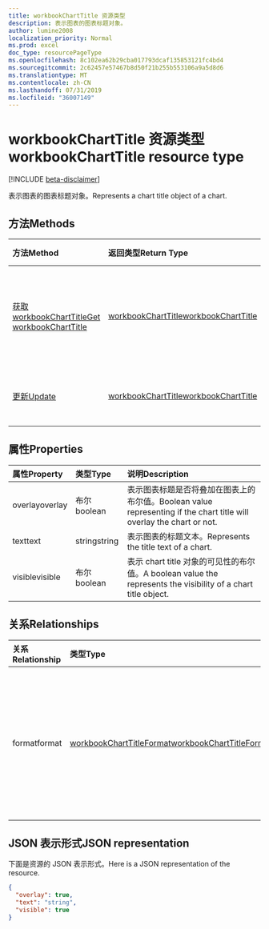 ```yaml
---
title: workbookChartTitle 资源类型
description: 表示图表的图表标题对象。
author: lumine2008
localization_priority: Normal
ms.prod: excel
doc_type: resourcePageType
ms.openlocfilehash: 8c102ea62b29cba017793dcaf135853121fc4bd4
ms.sourcegitcommit: 2c62457e57467b8d50f21b255b553106a9a5d8d6
ms.translationtype: MT
ms.contentlocale: zh-CN
ms.lasthandoff: 07/31/2019
ms.locfileid: "36007149"
---
```

# <a name="workbookcharttitle-resource-type"></a><span data-ttu-id="fefbc-103">workbookChartTitle 资源类型</span><span class="sxs-lookup"><span data-stu-id="fefbc-103">workbookChartTitle resource type</span></span>

[!INCLUDE [beta-disclaimer](../../includes/beta-disclaimer.md)]

<span data-ttu-id="fefbc-104">表示图表的图表标题对象。</span><span class="sxs-lookup"><span data-stu-id="fefbc-104">Represents a chart title object of a chart.</span></span>


## <a name="methods"></a><span data-ttu-id="fefbc-105">方法</span><span class="sxs-lookup"><span data-stu-id="fefbc-105">Methods</span></span>

| <span data-ttu-id="fefbc-106">方法</span><span class="sxs-lookup"><span data-stu-id="fefbc-106">Method</span></span>           | <span data-ttu-id="fefbc-107">返回类型</span><span class="sxs-lookup"><span data-stu-id="fefbc-107">Return Type</span></span>    |<span data-ttu-id="fefbc-108">说明</span><span class="sxs-lookup"><span data-stu-id="fefbc-108">Description</span></span>|
|:---------------|:--------|:----------|
|[<span data-ttu-id="fefbc-109">获取 workbookChartTitle</span><span class="sxs-lookup"><span data-stu-id="fefbc-109">Get workbookChartTitle</span></span>](../api/charttitle-get.md) | [<span data-ttu-id="fefbc-110">workbookChartTitle</span><span class="sxs-lookup"><span data-stu-id="fefbc-110">workbookChartTitle</span></span>](workbookcharttitle.md) |<span data-ttu-id="fefbc-111">读取 chartTitle 对象的属性和关系。</span><span class="sxs-lookup"><span data-stu-id="fefbc-111">Read properties and relationships of chartTitle object.</span></span>|
|[<span data-ttu-id="fefbc-112">更新</span><span class="sxs-lookup"><span data-stu-id="fefbc-112">Update</span></span>](../api/charttitle-update.md) | [<span data-ttu-id="fefbc-113">workbookChartTitle</span><span class="sxs-lookup"><span data-stu-id="fefbc-113">workbookChartTitle</span></span>](workbookcharttitle.md)    |<span data-ttu-id="fefbc-114">更新 ChartTitle 对象。</span><span class="sxs-lookup"><span data-stu-id="fefbc-114">Update ChartTitle object.</span></span> |

## <a name="properties"></a><span data-ttu-id="fefbc-115">属性</span><span class="sxs-lookup"><span data-stu-id="fefbc-115">Properties</span></span>
| <span data-ttu-id="fefbc-116">属性</span><span class="sxs-lookup"><span data-stu-id="fefbc-116">Property</span></span>     | <span data-ttu-id="fefbc-117">类型</span><span class="sxs-lookup"><span data-stu-id="fefbc-117">Type</span></span>   |<span data-ttu-id="fefbc-118">说明</span><span class="sxs-lookup"><span data-stu-id="fefbc-118">Description</span></span>|
|:---------------|:--------|:----------|
|<span data-ttu-id="fefbc-119">overlay</span><span class="sxs-lookup"><span data-stu-id="fefbc-119">overlay</span></span>|<span data-ttu-id="fefbc-120">布尔</span><span class="sxs-lookup"><span data-stu-id="fefbc-120">boolean</span></span>|<span data-ttu-id="fefbc-121">表示图表标题是否将叠加在图表上的布尔值。</span><span class="sxs-lookup"><span data-stu-id="fefbc-121">Boolean value representing if the chart title will overlay the chart or not.</span></span>|
|<span data-ttu-id="fefbc-122">text</span><span class="sxs-lookup"><span data-stu-id="fefbc-122">text</span></span>|<span data-ttu-id="fefbc-123">string</span><span class="sxs-lookup"><span data-stu-id="fefbc-123">string</span></span>|<span data-ttu-id="fefbc-124">表示图表的标题文本。</span><span class="sxs-lookup"><span data-stu-id="fefbc-124">Represents the title text of a chart.</span></span>|
|<span data-ttu-id="fefbc-125">visible</span><span class="sxs-lookup"><span data-stu-id="fefbc-125">visible</span></span>|<span data-ttu-id="fefbc-126">布尔</span><span class="sxs-lookup"><span data-stu-id="fefbc-126">boolean</span></span>|<span data-ttu-id="fefbc-127">表示 chart title 对象的可见性的布尔值。</span><span class="sxs-lookup"><span data-stu-id="fefbc-127">A boolean value the represents the visibility of a chart title object.</span></span>|

## <a name="relationships"></a><span data-ttu-id="fefbc-128">关系</span><span class="sxs-lookup"><span data-stu-id="fefbc-128">Relationships</span></span>
| <span data-ttu-id="fefbc-129">关系</span><span class="sxs-lookup"><span data-stu-id="fefbc-129">Relationship</span></span> | <span data-ttu-id="fefbc-130">类型</span><span class="sxs-lookup"><span data-stu-id="fefbc-130">Type</span></span>   |<span data-ttu-id="fefbc-131">说明</span><span class="sxs-lookup"><span data-stu-id="fefbc-131">Description</span></span>|
|:---------------|:--------|:----------|
|<span data-ttu-id="fefbc-132">format</span><span class="sxs-lookup"><span data-stu-id="fefbc-132">format</span></span>|[<span data-ttu-id="fefbc-133">workbookChartTitleFormat</span><span class="sxs-lookup"><span data-stu-id="fefbc-133">workbookChartTitleFormat</span></span>](workbookcharttitleformat.md)|<span data-ttu-id="fefbc-134">表示图表标题的格式，包括填充和字体格式。</span><span class="sxs-lookup"><span data-stu-id="fefbc-134">Represents the formatting of a chart title, which includes fill and font formatting.</span></span> <span data-ttu-id="fefbc-135">只读。</span><span class="sxs-lookup"><span data-stu-id="fefbc-135">Read-only.</span></span>|

## <a name="json-representation"></a><span data-ttu-id="fefbc-136">JSON 表示形式</span><span class="sxs-lookup"><span data-stu-id="fefbc-136">JSON representation</span></span>

<span data-ttu-id="fefbc-137">下面是资源的 JSON 表示形式。</span><span class="sxs-lookup"><span data-stu-id="fefbc-137">Here is a JSON representation of the resource.</span></span>

<!-- {
  "blockType": "resource",
  "baseType": "microsoft.graph.entity",
  "optionalProperties": [

  ],
  "@odata.type": "microsoft.graph.workbookChartTitle"
}-->

```json
{
  "overlay": true,
  "text": "string",
  "visible": true
}

```

<!-- uuid: 8fcb5dbc-d5aa-4681-8e31-b001d5168d79
2015-10-25 14:57:30 UTC -->
<!--
{
  "type": "#page.annotation",
  "description": "ChartTitle resource",
  "keywords": "",
  "section": "documentation",
  "tocPath": "",
  "suppressions": []
}
-->
